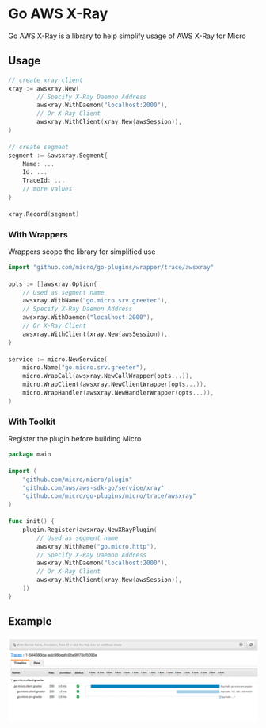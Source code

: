 # Go AWS X-Ray

Go AWS X-Ray is a library to help simplify usage of AWS X-Ray for Micro

## Usage

```go
// create xray client
xray := awsxray.New(
        // Specify X-Ray Daemon Address
        awsxray.WithDaemon("localhost:2000"),
        // Or X-Ray Client
        awsxray.WithClient(xray.New(awsSession)),
)

// create segment
segment := &awsxray.Segment{
	Name: ...
	Id: ...
	TraceId: ...
	// more values
}

xray.Record(segment)
```

### With Wrappers

Wrappers scope the library for simplified use

```go
import "github.com/micro/go-plugins/wrapper/trace/awsxray"

opts := []awsxray.Option{
	// Used as segment name
	awsxray.WithName("go.micro.srv.greeter"),
	// Specify X-Ray Daemon Address
	awsxray.WithDaemon("localhost:2000"),
	// Or X-Ray Client
	awsxray.WithClient(xray.New(awsSession)),
}

service := micro.NewService(
	micro.Name("go.micro.srv.greeter"),
	micro.WrapCall(awsxray.NewCallWrapper(opts...)),
	micro.WrapClient(awsxray.NewClientWrapper(opts...)),
	micro.WrapHandler(awsxray.NewHandlerWrapper(opts...)),
)
```

### With Toolkit

Register the plugin before building Micro

```go
package main

import (
	"github.com/micro/micro/plugin"
	"github.com/aws/aws-sdk-go/service/xray"
	"github.com/micro/go-plugins/micro/trace/awsxray"
)

func init() {
	plugin.Register(awsxray.NewXRayPlugin(
		// Used as segment name
		awsxray.WithName("go.micro.http"),
		// Specify X-Ray Daemon Address
		awsxray.WithDaemon("localhost:2000"),
		// Or X-Ray Client
		awsxray.WithClient(xray.New(awsSession)),
	))
}
```

## Example

<p align="center">
  <img src="awsxray.png" />
</p>
